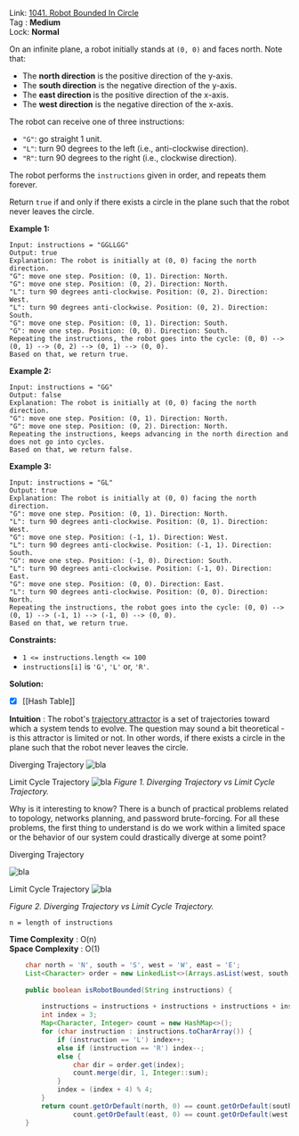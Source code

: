 Link: [1041. Robot Bounded In Circle](https://leetcode.com/problems/robot-bounded-in-circle/) <br>
Tag : **Medium**<br>
Lock: **Normal**

On an infinite plane, a robot initially stands at `(0, 0)` and faces north. Note that:

-   The **north direction** is the positive direction of the y-axis.
-   The **south direction** is the negative direction of the y-axis.
-   The **east direction** is the positive direction of the x-axis.
-   The **west direction** is the negative direction of the x-axis.

The robot can receive one of three instructions:

-   `"G"`: go straight 1 unit.
-   `"L"`: turn 90 degrees to the left (i.e., anti-clockwise direction).
-   `"R"`: turn 90 degrees to the right (i.e., clockwise direction).

The robot performs the `instructions` given in order, and repeats them forever.

Return `true` if and only if there exists a circle in the plane such that the robot never leaves the circle.

**Example 1:**
```
Input: instructions = "GGLLGG"
Output: true
Explanation: The robot is initially at (0, 0) facing the north direction.
"G": move one step. Position: (0, 1). Direction: North.
"G": move one step. Position: (0, 2). Direction: North.
"L": turn 90 degrees anti-clockwise. Position: (0, 2). Direction: West.
"L": turn 90 degrees anti-clockwise. Position: (0, 2). Direction: South.
"G": move one step. Position: (0, 1). Direction: South.
"G": move one step. Position: (0, 0). Direction: South.
Repeating the instructions, the robot goes into the cycle: (0, 0) --> (0, 1) --> (0, 2) --> (0, 1) --> (0, 0).
Based on that, we return true.
```

**Example 2:**
```
Input: instructions = "GG"
Output: false
Explanation: The robot is initially at (0, 0) facing the north direction.
"G": move one step. Position: (0, 1). Direction: North.
"G": move one step. Position: (0, 2). Direction: North.
Repeating the instructions, keeps advancing in the north direction and does not go into cycles.
Based on that, we return false.
```

**Example 3:**
```
Input: instructions = "GL"
Output: true
Explanation: The robot is initially at (0, 0) facing the north direction.
"G": move one step. Position: (0, 1). Direction: North.
"L": turn 90 degrees anti-clockwise. Position: (0, 1). Direction: West.
"G": move one step. Position: (-1, 1). Direction: West.
"L": turn 90 degrees anti-clockwise. Position: (-1, 1). Direction: South.
"G": move one step. Position: (-1, 0). Direction: South.
"L": turn 90 degrees anti-clockwise. Position: (-1, 0). Direction: East.
"G": move one step. Position: (0, 0). Direction: East.
"L": turn 90 degrees anti-clockwise. Position: (0, 0). Direction: North.
Repeating the instructions, the robot goes into the cycle: (0, 0) --> (0, 1) --> (-1, 1) --> (-1, 0) --> (0, 0).
Based on that, we return true.
```

**Constraints:**
-   `1 <= instructions.length <= 100`
-   `instructions[i]` is `'G'`, `'L'` or, `'R'`.

**Solution:**
- [x]  [[Hash Table]] 

**Intuition** :
The robot's [trajectory attractor](https://en.wikipedia.org/wiki/Attractor) is a set of trajectories toward which a system tends to evolve. The question may sound a bit theoretical - is this attractor is limited or not. In other words, if there exists a circle in the plane such that the robot never leaves the circle.

Diverging Trajectory
![bla](https://leetcode.com/problems/robot-bounded-in-circle/Figures/1041/pic1.png)

Limit Cycle Trajectory
![bla](https://leetcode.com/problems/robot-bounded-in-circle/Figures/1041/pic2.png)
_Figure 1. Diverging Trajectory vs Limit Cycle Trajectory._

Why is it interesting to know? There is a bunch of practical problems related to topology, networks planning, and password brute-forcing. For all these problems, the first thing to understand is do we work within a limited space or the behavior of our system could drastically diverge at some point?

Diverging Trajectory

![bla](https://leetcode.com/problems/robot-bounded-in-circle/Figures/1041/pic3.png)

Limit Cycle Trajectory
![bla](https://leetcode.com/problems/robot-bounded-in-circle/Figures/1041/pic4.png)

_Figure 2. Diverging Trajectory vs Limit Cycle Trajectory._

```
n = length of instructions
```
**Time Complexity** : O(n)<br>
**Space Complexity** : O(1)

```java
    char north = 'N', south = 'S', west = 'W', east = 'E';
    List<Character> order = new LinkedList<>(Arrays.asList(west, south, east, north));
    
    public boolean isRobotBounded(String instructions) {
        
        instructions = instructions + instructions + instructions + instructions;
        int index = 3;
        Map<Character, Integer> count = new HashMap<>();
        for (char instruction : instructions.toCharArray()) {
            if (instruction == 'L') index++;
            else if (instruction == 'R') index--;
            else {
                char dir = order.get(index);
                count.merge(dir, 1, Integer::sum);
            }
            index = (index + 4) % 4;
        }
        return count.getOrDefault(north, 0) == count.getOrDefault(south, 0) && 
                count.getOrDefault(east, 0) == count.getOrDefault(west, 0);
    }
```

